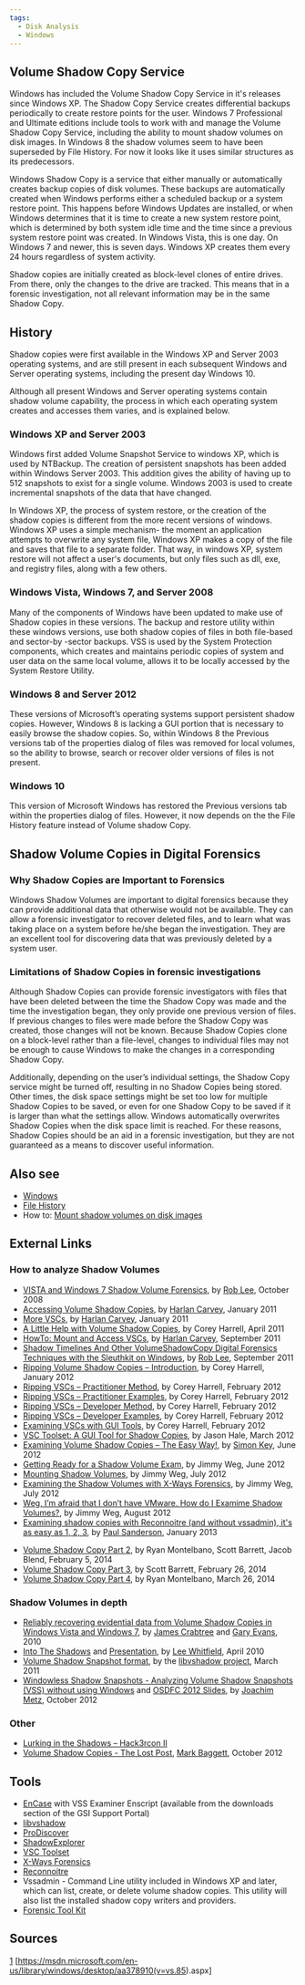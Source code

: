 ```yaml
---
tags:
  - Disk Analysis
  - Windows
---
```

## Volume Shadow Copy Service

Windows has included the Volume Shadow Copy Service in it's releases
since Windows XP. The Shadow Copy Service creates differential backups
periodically to create restore points for the user. Windows 7
Professional and Ultimate editions include tools to work with and manage
the Volume Shadow Copy Service, including the ability to mount shadow
volumes on disk images. In Windows 8 the shadow volumes seem to have
been superseded by File History. For now it looks like it uses similar
structures as its predecessors.

Windows Shadow Copy is a service that either manually or automatically
creates backup copies of disk volumes. These backups are automatically
created when Windows performs either a scheduled backup or a system
restore point. This happens before Windows Updates are installed, or
when Windows determines that it is time to create a new system restore
point, which is determined by both system idle time and the time since a
previous system restore point was created. In Windows Vista, this is one
day. On Windows 7 and newer, this is seven days. Windows XP creates them
every 24 hours regardless of system activity.

Shadow copies are initially created as block-level clones of entire
drives. From there, only the changes to the drive are tracked. This
means that in a forensic investigation, not all relevant information may
be in the same Shadow Copy.

## History

Shadow copies were first available in the Windows XP and Server 2003
operating systems, and are still present in each subsequent Windows and
Server operating systems, including the present day Windows 10.

Although all present Windows and Server operating systems contain shadow
volume capability, the process in which each operating system creates
and accesses them varies, and is explained below.

### Windows XP and Server 2003

Windows first added Volume Snapshot Service to windows XP, which is used
by NTBackup. The creation of persistent snapshots has been added within
Windows Server 2003. This addition gives the ability of having up to 512
snapshots to exist for a single volume. Windows 2003 is used to create
incremental snapshots of the data that have changed.

In Windows XP, the process of system restore, or the creation of the
shadow copies is different from the more recent versions of windows.
Windows XP uses a simple mechanism- the moment an application attempts
to overwrite any system file, Windows XP makes a copy of the file and
saves that file to a separate folder. That way, in windows XP, system
restore will not affect a user's documents, but only files such as dll,
exe, and registry files, along with a few others.

### Windows Vista, Windows 7, and Server 2008

Many of the components of Windows have been updated to make use of
Shadow copies in these versions. The backup and restore utility within
these windows versions, use both shadow copies of files in both
file-based and sector-by -sector backups. VSS is used by the System
Protection components, which creates and maintains periodic copies of
system and user data on the same local volume, allows it to be locally
accessed by the System Restore Utility.

### Windows 8 and Server 2012

These versions of Microsoft’s operating systems support persistent
shadow copies. However, Windows 8 is lacking a GUI portion that is
necessary to easily browse the shadow copies. So, within Windows 8 the
Previous versions tab of the properties dialog of files was removed for
local volumes, so the ability to browse, search or recover older
versions of files is not present.

### Windows 10

This version of Microsoft Windows has restored the Previous versions tab
within the properties dialog of files. However, it now depends on the
the File History feature instead of Volume shadow Copy.

## Shadow Volume Copies in Digital Forensics

### Why Shadow Copies are Important to Forensics

Windows Shadow Volumes are important to digital forensics because they
can provide additional data that otherwise would not be available. They
can allow a forensic investigator to recover deleted files, and to learn
what was taking place on a system before he/she began the investigation.
They are an excellent tool for discovering data that was previously
deleted by a system user.

### Limitations of Shadow Copies in forensic investigations

Although Shadow Copies can provide forensic investigators with files
that have been deleted between the time the Shadow Copy was made and the
time the investigation began, they only provide one previous version of
files. If previous changes to files were made before the Shadow Copy was
created, those changes will not be known. Because Shadow Copies clone on
a block-level rather than a file-level, changes to individual files may
not be enough to cause Windows to make the changes in a corresponding
Shadow Copy.

Additionally, depending on the user’s individual settings, the Shadow
Copy service might be turned off, resulting in no Shadow Copies being
stored. Other times, the disk space settings might be set too low for
multiple Shadow Copies to be saved, or even for one Shadow Copy to be
saved if it is larger than what the settings allow. Windows
automatically overwrites Shadow Copies when the disk space limit is
reached. For these reasons, Shadow Copies should be an aid in a forensic
investigation, but they are not guaranteed as a means to discover useful
information.

## Also see

* [Windows](windows.md)
* [File History](windows_file_history.md)
* How to: [Mount shadow volumes on disk images](mount_shadow_volumes_on_disk_images.md)

## External Links

### How to analyze Shadow Volumes

* [VISTA and Windows 7 Shadow Volume Forensics](http://computer-forensics.sans.org/blog/2008/10/10/shadow-forensics/),
  by [Rob Lee](rob_lee.md), October 2008
* [Accessing Volume Shadow Copies](http://windowsir.blogspot.ch/2011/01/accessing-volume-shadow-copies.html),
  by [Harlan Carvey](harlan_carvey.md), January 2011
* [More VSCs](http://windowsir.blogspot.ch/2011/01/more-vscs.html), by
  [Harlan Carvey](harlan_carvey.md), January 2011
* [A Little Help with Volume Shadow Copies](http://journeyintoir.blogspot.ch/2011/04/little-help-with-volume-shadow-copies.html),
  by Corey Harrell, April 2011
* [HowTo: Mount and Access VSCs](http://windowsir.blogspot.ch/2011/09/howto-mount-and-access-vscs.html),
  by [Harlan Carvey](harlan_carvey.md), September 2011
* [Shadow Timelines And Other VolumeShadowCopy Digital Forensics Techniques with the Sleuthkit on Windows](http://computer-forensics.sans.org/blog/2011/09/16/shadow-timelines-and-other-shadowvolumecopy-digital-forensics-techniques-with-the-sleuthkit-on-windows/),
  by [Rob Lee](rob_lee.md), September 2011
* [Ripping Volume Shadow Copies – Introduction](http://journeyintoir.blogspot.ch/2012/01/ripping-volume-shadow-copies.html),
  by Corey Harrell, January 2012
* [Ripping VSCs – Practitioner Method](http://journeyintoir.blogspot.ch/2012/02/ripping-vscs-practitioner-method.html),
  by Corey Harrell, February 2012
* [Ripping VSCs – Practitioner Examples](http://journeyintoir.blogspot.ch/2012/02/ripping-vscs-practitioner-examples.html),
  by Corey Harrell, February 2012
* [Ripping VSCs – Developer Method](http://journeyintoir.blogspot.ch/2012/02/ripping-vscs-developer-method.html),
  by Corey Harrell, February 2012
* [Ripping VSCs – Developer Examples](http://journeyintoir.blogspot.ch/2012/02/ripping-vscs-developer-examples.html),
  by Corey Harrell, February 2012
* [Examining VSCs with GUI Tools](http://journeyintoir.blogspot.ch/2012/02/examining-vscs-with-gui-tools.html),
  by Corey Harrell, February 2012
* [VSC Toolset: A GUI Tool for Shadow Copies](http://dfstream.blogspot.ch/2012/03/vsc-toolset-gui-tool-for-shadow-copies.html),
  by Jason Hale, March 2012
* [Examining Volume Shadow Copies – The Easy Way!](http://encase-forensic-blog.guidancesoftware.com/2012/06/examining-volume-shadow-copies-easy-way.html),
  by [Simon Key](simon_key.md), June 2012
* [Getting Ready for a Shadow Volume Exam](http://justaskweg.com/?p=351),
  by Jimmy Weg, June 2012
* [Mounting Shadow Volumes](http://justaskweg.com/?p=466),
  by Jimmy Weg, July 2012
* [Examining the Shadow Volumes with X-Ways Forensics](http://justaskweg.com/?p=518),
  by Jimmy Weg, July 2012
* [Weg, I’m afraid that I don’t have VMware. How do I Examime Shadow Volumes?](http://justaskweg.com/?p=710),
  by Jimmy Weg, August 2012
* [Examining shadow copies with Reconnoitre (and without vssadmin), it's as easy as 1, 2, 3](http://sandersonforensics.com/forum/content.php?168-Reconnoitre),
  by [Paul Sanderson](paul_sanderson.md), January 2013

<!-- -->

* [Volume Shadow Copy Part 2](http://computerforensicsblog.champlain.edu/2014/02/05/volume-shadow-copy-part-2/),
  by Ryan Montelbano, Scott Barrett, Jacob Blend, February 5, 2014
* [Volume Shadow Copy Part 3](http://computerforensicsblog.champlain.edu/2014/02/26/volume-shadow-copy-part-3/),
  by Scott Barrett, February 26, 2014
* [Volume Shadow Copy Part 4](http://computerforensicsblog.champlain.edu/2014/03/26/volume-shadow-copy-part-4/),
  by Ryan Montelbano, March 26, 2014

### Shadow Volumes in depth

* [Reliably recovering evidential data from Volume Shadow Copies in Windows Vista and Windows 7](http://www.qccis.com/docs/publications/WP-VSS.pdf),
  by [James Crabtree](james_crabtree.md) and [Gary Evans](gary_evans.md), 2010
* [Into The Shadows](http://forensic4cast.com/2010/04/19/into-the-shadows/) and
  [Presentation](http://www.forensic4cast.com/2010/04/presentation-into-the-shadows/),
  by [Lee Whitfield](lee_whitfield.md), April 2010
* [Volume Shadow Snapshot format](https://github.com/libyal/libvshadow/blob/main/documentation/Volume%20Shadow%20Snapshot%20(VSS)%20format.asciidoc),
  by the [libvshadow project](libvshadow.md), March 2011
* [Windowless Shadow Snapshots - Analyzing Volume Shadow Snapshots (VSS) without using Windows](https://github.com/libyal/documentation/blob/main/Paper%20-%20Windowless%20Shadow%20Snapshots.pdf)
  and [OSDFC 2012 Slides](https://github.com/libyal/documentation/blob/main/Slides%20-%20Windowless%20Shadow%20Snapshots.pdf),
  by [Joachim Metz](joachim_metz.md), October 2012

### Other

* [Lurking in the Shadows – Hack3rcon II](http://lanmaster53.com/talks/#hack3rcon2)
* [Volume Shadow Copies - The Lost Post](http://pauldotcom.com/2012/10/volume-shadow-copies---the-los.html),
  [Mark Baggett](mark_baggett.md), October 2012

## Tools

* [EnCase](encase.md) with VSS Examiner Enscript (available from
  the downloads section of the GSI Support Portal)
* [libvshadow](libvshadow.md)
* [ProDiscover](prodiscover.md)
* [ShadowExplorer](http://www.shadowexplorer.com/)
* [VSC Toolset](http://dfstream.blogspot.ch/p/vsc-toolset.html)
* [X-Ways Forensics](x-ways_ag.md)
* [Reconnoitre](http://sandersonforensics.com/forum/content.php?168-Reconnoitre)
* Vssadmin - Command Line utility included in Windows XP and later,
  which can list, create, or delete volume shadow copies. This utility
  will also list the installed shadow copy writers and providers.
* [Forensic Tool Kit](forensic_toolkit.md)

## Sources

[1](http://blog.szynalski.com/2009/11/volume-shadow-copy-system-restore/)
\[<https://msdn.microsoft.com/en-us/library/windows/desktop/aa378910(v=vs.85>).aspx\]

